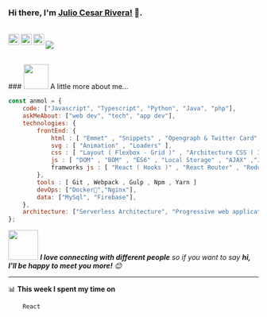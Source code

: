 ### Hi there, I'm [Julio Cesar Rivera!](https://juliorivera.dev) 👋.
<br/>
<a href="https://twitter.com/jcjrivera">
  <img align="left" alt="Twitter" width="22px" src="https://cdn.jsdelivr.net/npm/simple-icons@v3/icons/twitter.svg" />
</a>
<a href="https://www.linkedin.com/in/jcjrp/">
  <img align="left" alt="Linkedin" width="22px" src="https://cdn.jsdelivr.net/npm/simple-icons@v3/icons/linkedin.svg" />
</a>

<a href="https://www.instagram.com/jcjrivera/">
  <img align="left" alt="Instagram" width="22px" src="https://cdn.jsdelivr.net/npm/simple-icons@v3/icons/instagram.svg" />
</a>


![](https://visitor-badge.glitch.me/badge?page_id=8bithemant.8bithemant)

<br />
### <img src="https://media.giphy.com/media/VgCDAzcKvsR6OM0uWg/giphy.gif" width="50"> A little more about me...  

```javascript
const anmol = {
    code: ["Javascript", "Typescript", "Python", "Java", "php"],
    askMeAbout: ["web dev", "tech", "app dev"],
    technologies: {
        frontEnd: {
            html : [ "Emmet" , "Snippets" , "Opengraph & Twitter Card" , "Pug" , "Handlebars" ],
            svg : [ "Animation" , "Loaders" ],
            css : [ "Layout ( Flexbox - Grid )" , "Architecture CSS ( ITCSS )" , "Naming CSS ( SUIT CSS - BEM )" , "Animaciones" , "SCSS" , "RWD ( Mixins )" ],
            js : [ "DOM" , "BOM" , "ES6" , "Local Storage" , "AJAX" ,"JSON" , "Fetch" , "Promesas" , "Axios" ] ,
            framworks js : [ "React ( Hooks )" , "React Router" , "Redux" ],
        },
        tools : [ Git , Webpack , Gulp , Npm , Yarn ]
        devOps: ["Docker🐳","Nginx"],
        data: ["MySql", "Firebase"],
    },
    architecture: ["Serverless Architecture", "Progressive web applications", "Single page applications"],
};
```

<img src="https://media.giphy.com/media/LnQjpWaON8nhr21vNW/giphy.gif" width="60"> <em><b>I love connecting with different people</b> so if you want to say <b>hi, I'll be happy to meet you more!</b> 😊</em>

---
📊 **This week I spent my time on**
<!--START_SECTION:waka-->
```text
    React
```
<!--END_SECTION:waka-->
